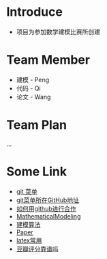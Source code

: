 # Introduce

- 项目为参加数学建模比赛所创建



# Team Member

- 建模 - Peng
- 代码 - Qi
- 论文 - Wang



# Team Plan

 ...



# Some Link

- [git 菜单](https://geeeeeeeeek.github.io/git-recipes/)
- [git菜单所在GitHub地址](https://github.com/Mazeqi/git-recipes)
- [如何用github进行合作](https://www.cnblogs.com/schaepher/p/4933873.html)
- [MathematicalModeling](https://github.com/qiziqiang/MathematicalModeling)
- [建模算法](https://github.com/HuangCongQing/Algorithms_MathModels)
- [Paper](https://github.com/zhanwen/MathModel)
- [latex常用](https://www.latexstudio.net/hulatex/package/maths-1.htm)
- [豆瓣评分靠谱吗](https://github.com/cqcn1991/movie-compare)